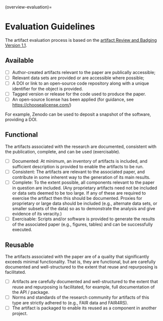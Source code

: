 (overview-evaluation)=

# Evaluation Guidelines

The artifact evaluation process is based on the [artifact Review and Badging Version 1.1](https://www.acm.org/publications/policies/artefact-review-and-badging-current).

## Available

- [ ] Author-created artifacts relevant to the paper are publically accessible;
- [ ] Relevant data sets are provided or are accessible where possible;
- [ ] A DOI or link to an open-source code repository along with a unique identifier for the object is provided.
- [ ] Tagged version or release for the code used to produce the paper.
- [ ] An open-source license has been applied (for guidance, see https://choosealicense.com/)

For example, Zenodo can be used to deposit a snapshot of the software, providing a DOI.

## Functional

The artifacts associated with the research are documented, consistent with the publication, complete, and can be used (exercisable).

- [ ] Documented: At minimum, an inventory of artifacts is included, and sufficient description is provided to enable the artifacts to be run.
- [ ] Consistent: The artifacts are relevant to the associated paper, and contribute in some inherent way to the generation of its main results.
- [ ] Complete: To the extent possible, all components relevant to the paper in question are included. (Any proprietary artifacts need not be included or data sets deemed to be too large. If any of these are required to exercise the artifact then this should be documented. Proxies for proprietary or large data should be included (e.g., alternate data sets, or smaller subsets of the data) so as to demonstrate the analysis and give evidence of its veracity.)
- [ ] Exercisable: Scripts and/or software is provided to generate the results of the associated paper (e.g., figures, tables) and can be successfully executed.

## Reusable

The artifacts associated with the paper are of a quality that significantly exceeds minimal functionality. That is, they are functional, but are carefully documented and well-structured to the extent that reuse and repurposing is facilitated.

- [ ] Artifacts are carefully documented and well-structured to the extent that reuse and repurposing is facilitated, for example, full documentation of the API / package.
- [ ] Norms and standards of the research community for artifacts of this type are strictly adhered to (e.g., FAIR data and FAIR4RS).
- [ ] The artifact is packaged to enable its reused as a component in another project.
